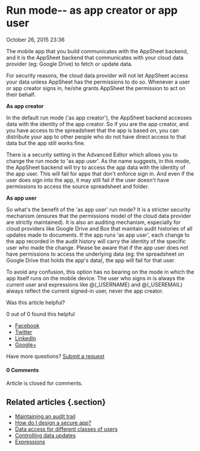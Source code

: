 #  Run mode-- as app creator or app user


October 26, 2015 23:36

The mobile app that you build communicates with the AppSheet backend, and it
is the AppSheet backend that communicates with your cloud data provider (eg:
Google Drive) to fetch or update data.

For security reasons, the cloud data provider will not let AppSheet access
your data unless AppSheet has the permissions to do so. Whenever a user or app
creator signs in, he/she grants AppSheet the permission to act on their
behalf.



**As app creator**

In the default run mode ('as app creator'), the AppSheet backend accesses data
with the identity of the app creator. So if you are the app creator, and you
have access to the spreadsheet that the app is based on, you can distribute
your app to other people who do not have direct access to that data but the
app still works fine.

There is a security setting in the Advanced Editor which allows you to change
the run mode to 'as app user'. As the name suggests, in this mode, the
AppSheet backend will try to access the app data with the identity of the app
user. This will fail for apps that don't enforce sign in. And even if the user
does sign into the app, it may still fail if the user doesn't have permissions
to access the source spreadsheet and folder.



**As app user**

So what's the benefit of the 'as app user' run mode? It is a stricter security
mechanism (ensures that the permissions model of the cloud data provider are
strictly maintained). It is also an auditing mechanism, especially for cloud
providers like Google Drive and Box that maintain audit histories of all
updates made to documents. If the app runs 'as app user', each change to the
app recorded in the audit history will carry the identity of the specific user
who made the change. Please be aware that if the app user does not have
permissions to access the underlying data (eg: the spreadsheet on Google Drive
that holds the app's data), the app will fail for that user.

To avoid any confusion, this option has no bearing on the mode in which the
app itself runs on the mobile device. The user who signs in is always the
current user and expressions like @(_USERNAME) and @(_USEREMAIL) always
reflect the current signed-in user, never the app creator.

Was this article helpful?

0 out of 0 found this helpful

  * [Facebook](http://www.facebook.com/share.php?title=Run+mode--+as+app+creator+or+app+user&u=https%3A%2F%2Fappsheethelp.zendesk.com%2Fhc%2Fen-us%2Farticles%2F205857667-Run-mode-as-app-creator-or-app-user)
  * [Twitter](https://twitter.com/share?lang=en&text=Run+mode--+as+app+creator+or+app+user&url=https%3A%2F%2Fappsheethelp.zendesk.com%2Fhc%2Fen-us%2Farticles%2F205857667-Run-mode-as-app-creator-or-app-user)
  * [LinkedIn](http://www.linkedin.com/shareArticle?mini=true&source=AppSheet&title=Run+mode--+as+app+creator+or+app+user&url=https%3A%2F%2Fappsheethelp.zendesk.com%2Fhc%2Fen-us%2Farticles%2F205857667-Run-mode-as-app-creator-or-app-user)
  * [Google+](https://plus.google.com/share?hl=en-us&url=https%3A%2F%2Fappsheethelp.zendesk.com%2Fhc%2Fen-us%2Farticles%2F205857667-Run-mode-as-app-creator-or-app-user)

Have more questions? [Submit a request](/hc/en-us/requests/new)

#### 0 Comments

Article is closed for comments.

## Related articles {.section}

  * [Maintaining an audit trail](Maintaining-an-audit-trail)
  * [How do I design a secure app?](How-do-I-design-a-secure-app-)
  * [Data access for different classes of users](Data-access-for-different-classes-of-users)
  * [Controlling data updates](Controlling-data-updates)
  * [Expressions](Expressions)


